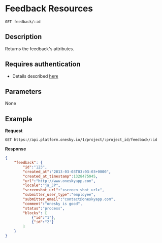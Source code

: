 # Feedback Resources
    GET feedback/:id

## Description
Returns the feedback's attributes.

## Requires authentication
- Details described [here](/README.md#authentication)

## Parameters
None

## Example
**Request**

    GET https://api.platform.onesky.io/1/project/:project_id/feedback/:id

**Response**
``` json
{
    "feedback": {
        "id":"123",
        "created_at":"2013-03-03T03:03:03+0000",
        "created_at_timestamp":1328475945,
        "url":"http://www.oneskyapp.com",
        "locale":"ja_JP",
        "screenshot_url":"<screen shot url>",
        "submitter_user_type":"employee",
        "submitter_email":"contact@oneskyapp.com",
        "comment":"onesky is good",
        "status":"process",
        "blocks": [
            {"id":"1"},
            {"id":"2"}
        ]
    }
}
```
